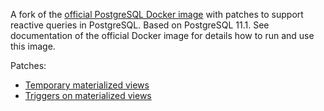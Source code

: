 A fork of the [official PostgreSQL Docker image](https://hub.docker.com/_/postgres/)
with patches to support reactive queries in PostgreSQL.
Based on PostgreSQL 11.1.
See documentation of the official Docker image for details how to run and use this image.

Patches:
* [Temporary materialized views](https://commitfest.postgresql.org/21/1951/)
* [Triggers on materialized views](https://commitfest.postgresql.org/21/1953/)
